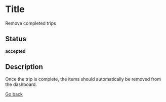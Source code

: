 # Title

Remove completed trips

## Status

**accepted**

## Description

Once the trip is complete, the items should automatically be removed from the dashboard.  

[Go back](../README.md)
